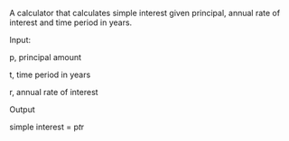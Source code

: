 A calculator that calculates simple interest given principal, annual rate of interest and time period in years.

Input:

   p, principal amount

   t, time period in years

   r, annual rate of interest

Output

   simple interest = p*t*r
